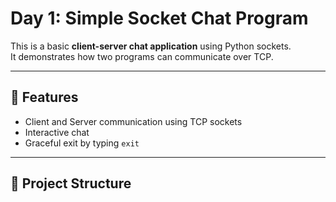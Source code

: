 # Day 1: Simple Socket Chat Program

This is a basic **client-server chat application** using Python sockets.  
It demonstrates how two programs can communicate over TCP.

---

## 🚀 Features
- Client and Server communication using TCP sockets
- Interactive chat
- Graceful exit by typing `exit`

---

## 📂 Project Structure
